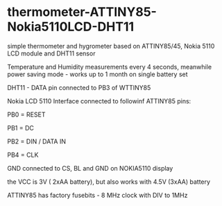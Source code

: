 # thermometer-ATTINY85-Nokia5110LCD-DHT11
simple thermometer and hygrometer based on ATTINY85/45, Nokia 5110 LCD module and DHT11 sensor

Temperature and Humidity measurements every 4 seconds, meanwhile power saving mode - works up to 1 month on single battery set

DHT11 - DATA pin connected to PB3 of WTTINY85

Nokia LCD 5110 Interface connected to followinf ATTINY85 pins:

PB0 = RESET

PB1 = DC

PB2 = DIN / DATA IN

PB4 = CLK

GND connected to CS, BL and GND on NOKIA5110 display

the VCC is 3V ( 2xAA battery), but also works with 4.5V (3xAA) battery

ATTINY85 has factory fusebits - 8 MHz clock with DIV to 1MHz
